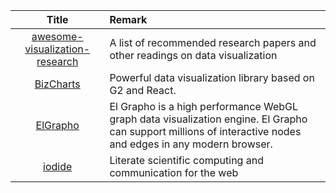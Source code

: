 | Title | Remark |
| :----: | :---- |
| [awesome-visualization-research](https://github.com/mathisonian/awesome-visualization-research)|A list of recommended research papers and other readings on data visualization|
|[BizCharts](https://github.com/alibaba/bizcharts)|Powerful data visualization library based on G2 and React.|
|[ElGrapho](https://github.com/ericdrowell/ElGrapho)|El Grapho is a high performance WebGL graph data visualization engine. El Grapho can support millions of interactive nodes and edges in any modern browser.|
|[iodide](https://github.com/iodide-project/iodide)|Literate scientific computing and communication for the web|






